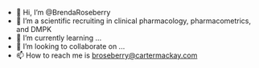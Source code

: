 - 👋 Hi, I’m @BrendaRoseberry
- 👀 I’m a scientific recruiting in clinical pharmacology, pharmacometrics, and DMPK
- 🌱 I’m currently learning ...
- 💞️ I’m looking to collaborate on ...
- 📫 How to reach me is broseberry@cartermackay.com


<!---
BrendaRoseberry/BrendaRoseberry is a ✨ special ✨ repository because its `README.md` (this file) appears on your GitHub profile.
You can click the Preview link to take a look at your changes.
--->
